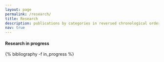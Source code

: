 ```yaml
---
layout: page
permalink: /research/
title: Research
description: publications by categories in reversed chronological order. generated by jekyll-scholar.
nav: true
---
```



#### Research in progress
<div class="publications">
  {% bibliography -f in_progress  %}
</div>
